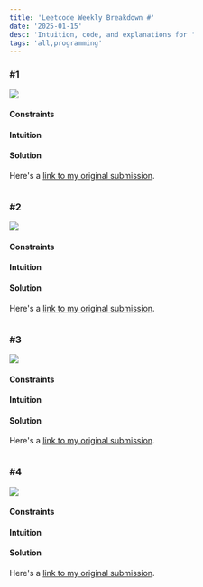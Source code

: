```yaml
---
title: 'Leetcode Weekly Breakdown #'
date: '2025-01-15'
desc: 'Intuition, code, and explanations for '
tags: 'all,programming'
---
```

### #1
![](/images/011525/1stmnt.png)
#### Constraints
#### Intuition
#### Solution
Here's a [link to my original submission]().
```python
```
### #2
![](/images/011525/2stmnt.png)
#### Constraints
#### Intuition
#### Solution
Here's a [link to my original submission]().
```python
```
### #3
![](/images/011525/3stmnt.png)
#### Constraints
#### Intuition
#### Solution
Here's a [link to my original submission]().
```python
```
### #4
![](/images/011525/4stmnt.png)
#### Constraints
#### Intuition
#### Solution
Here's a [link to my original submission]().
```python
```